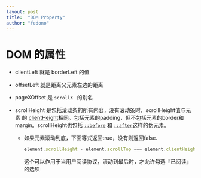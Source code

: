 ```yaml
---
layout: post
title:  "DOM Property"
author: "fedono"
---
```


# DOM 的属性

- clientLeft 就是 borderLeft 的值
- offsetLeft 就是距离父元素左边的距离

- pageXOffset 是  `scrollX ` 的别名

- scrollHeight 是包括滚动条的所有内容，没有滚动条时，scrollHeight值与元素 的 [clientHeight](https://developer.mozilla.org/zh-CN/docs/Web/API/Element/clientHeight)相同。包括元素的padding，但不包括元素的border和margin。scrollHeight也包括 [`::before`](https://developer.mozilla.org/zh-CN/docs/Web/CSS/::before) 和 [`::after`](https://developer.mozilla.org/zh-CN/docs/Web/CSS/::after)这样的伪元素。

  - 如果元素滚动到底，下面等式返回true，没有则返回false.

    ```js
    element.scrollHeight - element.scrollTop === element.clientHeight
    ```

    这个可以作用于当用户阅读协议，滚动到最后时，才允许勾选『已阅读』的选项

